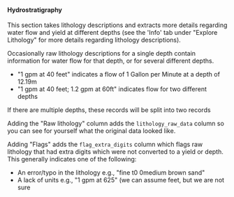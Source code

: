 #### Hydrostratigraphy

This section takes lithology descriptions and extracts more details regarding 
water flow and yield at different depths 
(see the 'Info' tab under "Explore Lithology" for more details regarding 
lithology descriptions).

Occasionally raw lithology descriptions for a single depth contain information 
for water flow for that depth, or for several different depths.

- "1 gpm at 40 feet" indicates a flow of 1 Gallon per Minute at a depth of 12.19m
- "1 gpm at 40 feet; 1.2 gpm at 60ft" indicates flow for two different depths

If there are multiple depths, these records will be split into two records

Adding the "Raw lithology" column adds the `lithology_raw_data` column so you can 
see for yourself what the original data looked like.

Adding "Flags" adds the `flag_extra_digits` column which flags raw lithology that
had extra digits which were not converted to a yield or depth. 
This generally indicates one of the following:

- An error/typo in the lithology e.g., "fine t0 0medium brown sand"
- A lack of units e.g., "1 gpm at 625" (we can assume feet, but we are not sure



